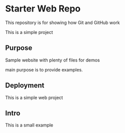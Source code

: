 # Starter Web Repo

This repository is for showing how Git and GitHub work

This is a simple project

## Purpose

Sample website with plenty of files for demos

main purpose is to provide examples.

## Deployment

This is a simple web project

## Intro

This is a small example